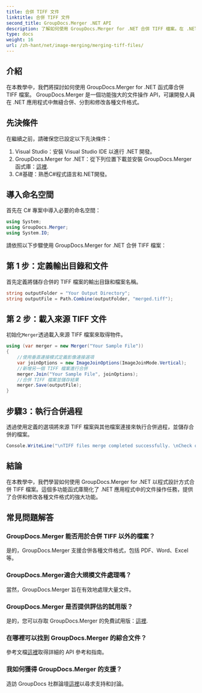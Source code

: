 ```yaml
---
title: 合併 TIFF 文件
linktitle: 合併 TIFF 文件
second_title: GroupDocs.Merger .NET API
description: 了解如何使用 GroupDocs.Merger for .NET 合併 TIFF 檔案。在 .NET 應用程式中無縫合併、分割和修改文件。
type: docs
weight: 16
url: /zh-hant/net/image-merging/merging-tiff-files/
---
```

## 介紹
在本教學中，我們將探討如何使用 GroupDocs.Merger for .NET 函式庫合併 TIFF 檔案。 GroupDocs.Merger 是一個功能強大的文件操作 API，可讓開發人員在 .NET 應用程式中無縫合併、分割和修改各種文件格式。
## 先決條件
在繼續之前，請確保您已設定以下先決條件：
1. Visual Studio：安裝 Visual Studio IDE 以進行 .NET 開發。
2. GroupDocs.Merger for .NET：從下列位置下載並安裝 GroupDocs.Merger 函式庫：[這裡](https://releases.groupdocs.com/merger/net/).
3. C#基礎：熟悉C#程式語言和.NET開發。

## 導入命名空間
首先在 C# 專案中導入必要的命名空間：
```csharp
using System; 
using GroupDocs.Merger;
using System.IO;
```

請依照以下步驟使用 GroupDocs.Merger for .NET 合併 TIFF 檔案：
## 第 1 步：定義輸出目錄和文件
首先定義將儲存合併的 TIFF 檔案的輸出目錄和檔案名稱。
```csharp
string outputFolder = "Your Output Directory";
string outputFile = Path.Combine(outputFolder, "merged.tiff");
```
## 第 2 步：載入來源 TIFF 文件
初始化`Merger`透過載入來源 TIFF 檔案來取得物件。
```csharp
using (var merger = new Merger("Your Sample File"))
{
    //使用垂直連接模式定義影像連接選項
    var joinOptions = new ImageJoinOptions(ImageJoinMode.Vertical);
    //新增另一個 TIFF 檔案進行合併
    merger.Join("Your Sample File", joinOptions);
    //合併 TIFF 檔案並儲存結果
    merger.Save(outputFile);
}
```
## 步驟3：執行合併過程
透過使用定義的選項將來源 TIFF 檔案與其他檔案連接來執行合併過程，並儲存合併的檔案。
```csharp
Console.WriteLine("\nTIFF files merge completed successfully. \nCheck output in {0}", outputFolder);
```

## 結論
在本教學中，我們學習如何使用 GroupDocs.Merger for .NET 以程式設計方式合併 TIFF 檔案。這個多功能函式庫簡化了 .NET 應用程式中的文件操作任務，提供了合併和修改各種文件格式的強大功能。

## 常見問題解答
### GroupDocs.Merger 能否用於合併 TIFF 以外的檔案？
是的，GroupDocs.Merger 支援合併各種文件格式，包括 PDF、Word、Excel 等。
### GroupDocs.Merger適合大規模文件處理嗎？
當然，GroupDocs.Merger 旨在有效地處理大量文件。
### GroupDocs.Merger 是否提供評估的試用版？
是的，您可以存取 GroupDocs.Merger 的免費試用版：[這裡](https://releases.groupdocs.com/).
### 在哪裡可以找到 GroupDocs.Merger 的綜合文件？
參考文檔[這裡](https://reference.groupdocs.com/merger/net/)取得詳細的 API 參考和指南。
### 我如何獲得 GroupDocs.Merger 的支援？
造訪 GroupDocs 社群論壇[這裡](https://forum.groupdocs.com/c/merger/32)以尋求支持和討論。